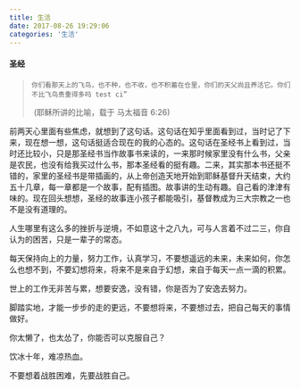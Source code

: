 ```yaml
---
title: 生活
date: 2017-08-26 19:29:06
categories: '生活'
---
```


####   圣经

> `你们看那天上的飞鸟，也不种，也不收，也不积蓄在仓里，你们的天父尚且养活它。你们不比飞鸟贵重得多吗 test ci”`
>
> ​                                                                                                                    (耶稣所讲的比喻，载于 马太福音 6:26)

前两天心里面有些焦虑，就想到了这句话。这句话在知乎里面看到过，当时记了下来，现在想一想，这句话挺适合现在的我的心态的。这句话在圣经书上看到过，当时还比较小，只是那圣经书当作故事书来读的，一来那时候家里没有什么书，父亲是农民，也没有给我买过什么书，那本圣经看的挺有趣。二来，其实那本书还挺不错的，家里的圣经书是带插画的，从上帝创造天地开始到耶稣基督升天结束，大约五十几章，每一章都是一个故事，配有插图。故事讲的生动有趣。自己看的津津有味的。现在回头想想，圣经的故事连小孩子都能吸引，基督教成为三大宗教之一也不是没有道理的。



人生哪里有这么多的挫折与逆境，不如意这十之八九，可与人言着不过二三，你自认为的困苦，只是一辈子的常态。

每天保持向上的力量，努力工作，认真学习，不要想遥远的未来，未来如何，你怎么也想不到，不要幻想将来，将来不是来自于幻想，来自于每天一点一滴的积累。

世上的工作无非苦与累，想要安逸，没有错，你是否为了安逸去努力。

脚踏实地，才能一步步的走的更远，不要想将来，不要想过去，把自己每天的事情做好。

你太懒了，也太怂了，你能否可以克服自己？

饮冰十年，难凉热血。

不要想着战胜困难，先要战胜自己。